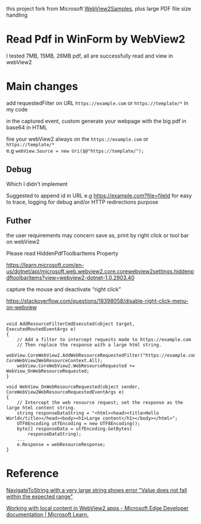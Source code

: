 this project fork from Microsoft [WebView2Samples](https://github.com/MicrosoftEdge/WebView2Samples), plus large PDF file size handling

# Read Pdf in WinForm by WebView2 

I tested 7MB, 15MB, 26MB pdf, all are successfully read and view in webView2

# Main changes

add requestedFilter on URL `https://example.com` or `https://template/*` in my code

in the captured event, custom generate your webpage with the big pdf in base64 in HTML

fire your webView2 always on the `https://example.com` or `https://template/*`<br>
e.g `webView.Source = new Uri($@"https://template/");`

## Debug
Which I didn't implement

Suggested to append id in URL e.g https://example.com?file=fileId for easy to trace, logging for debug and/or HTTP redirections purpose

## Futher

the user requirements may concern save as, print by right click or tool bar on webView2

Please read HiddenPdfToolbarItems Property

https://learn.microsoft.com/en-us/dotnet/api/microsoft.web.webview2.core.corewebview2settings.hiddenpdftoolbaritems?view=webview2-dotnet-1.0.2903.40


capture the mouse and deactivate “right click”

https://stackoverflow.com/questions/18398058/disable-right-click-menu-on-webview

##

```
void AddResourceFilterCmdExecuted(object target, ExecutedRoutedEventArgs e)
{
    // Add a filter to intercept requests made to https://example.com
    // Then replace the response with a large html string.
    webView.CoreWebView2.AddWebResourceRequestedFilter("https://example.com", CoreWebView2WebResourceContext.All);
    webView.CoreWebView2.WebResourceRequested += WebView_OnWebResourceRequested;
}

void WebView_OnWebResourceRequested(object sender, CoreWebView2WebResourceRequestedEventArgs e)
{
    // Intercept the web resource request; set the response as the large html content string.
    string responseDataString = "<html><head><title>Hello World</title></head><body><h1>Large content</h1></body></html>";
    UTF8Encoding utfEncoding = new UTF8Encoding();
    byte[] responseData = utfEncoding.GetBytes(
        responseDataString);
    ...
    e.Response = webResourceResponse;
}
```

# Reference

[NavigateToString with a very large string shows error "Value does not fall within the expected range"](https://github.com/MicrosoftEdge/WebView2Feedback/issues/1355)

[Working with local content in WebView2 apps - Microsoft Edge Developer documentation | Microsoft Learn.](https://learn.microsoft.com/en-us/microsoft-edge/webview2/concepts/working-with-local-content?tabs=dotnetcsharp#loading-local-content-by-handling-the-webresourcerequested-event)
